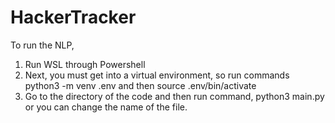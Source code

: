# HackerTracker

To run the NLP,
1. Run WSL through Powershell
2. Next, you must get into a virtual environment, so run commands python3 -m venv .env and then source .env/bin/activate 
3. Go to the directory of the code and then run command, python3 main.py or you can change the name of the file.
